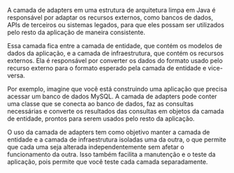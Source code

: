 A camada de adapters em uma estrutura de arquitetura limpa em Java é responsável por adaptar os recursos externos, como bancos de dados, APIs de terceiros ou sistemas legados, para que eles possam ser utilizados pelo resto da aplicação de maneira consistente.

Essa camada fica entre a camada de entidade, que contém os modelos de dados da aplicação, e a camada de infraestrutura, que contém os recursos externos. Ela é responsável por converter os dados do formato usado pelo recurso externo para o formato esperado pela camada de entidade e vice-versa.

Por exemplo, imagine que você está construindo uma aplicação que precisa acessar um banco de dados MySQL. A camada de adapters pode conter uma classe que se conecta ao banco de dados, faz as consultas necessárias e converte os resultados das consultas em objetos da camada de entidade, prontos para serem usados pelo resto da aplicação.

O uso da camada de adapters tem como objetivo manter a camada de entidade e a camada de infraestrutura isoladas uma da outra, o que permite que cada uma seja alterada independentemente sem afetar o funcionamento da outra. Isso também facilita a manutenção e o teste da aplicação, pois permite que você teste cada camada separadamente.